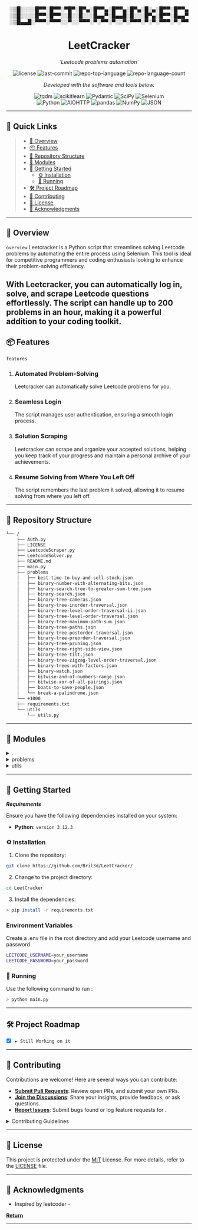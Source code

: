 <p align="center">
░▒█░░░░█▀▀░█▀▀░▀█▀░█▀▄░█▀▀▄░█▀▀▄░█▀▄░█░▄░█▀▀░█▀▀▄
░▒█░░░░█▀▀░█▀▀░░█░░█░░░█▄▄▀░█▄▄█░█░░░█▀▄░█▀▀░█▄▄▀
░▒█▄▄█░▀▀▀░▀▀▀░░▀░░▀▀▀░▀░▀▀░▀░░▀░▀▀▀░▀░▀░▀▀▀░▀░▀▀
</p>


<p align="center">
    <h1 align="center">LeetCracker</h1>
</p>
<p align="center">
    <em> `Leetcode problems automation`</em>
</p>
<p align="center">
	<img src="https://img.shields.io/github/license/Bril3d/LeetCracker?style=flat&color=0080ff" alt="license">
	<img src="https://img.shields.io/github/last-commit/Bril3d/LeetCracker?style=flat&logo=git&logoColor=white&color=0080ff" alt="last-commit">
	<img src="https://img.shields.io/github/languages/top/Bril3d/LeetCracker?style=flat&color=0080ff" alt="repo-top-language">
	<img src="https://img.shields.io/github/languages/count/Bril3d/LeetCracker?style=flat&color=0080ff" alt="repo-language-count">
<p>
<p align="center">
		<em>Developed with the software and tools below.</em>
</p>
<p align="center">
	<img src="https://img.shields.io/badge/tqdm-FFC107.svg?style=flat&logo=tqdm&logoColor=black" alt="tqdm">
	<img src="https://img.shields.io/badge/scikitlearn-F7931E.svg?style=flat&logo=scikit-learn&logoColor=white" alt="scikitlearn">
	<img src="https://img.shields.io/badge/Pydantic-E92063.svg?style=flat&logo=Pydantic&logoColor=white" alt="Pydantic">
	<img src="https://img.shields.io/badge/SciPy-8CAAE6.svg?style=flat&logo=SciPy&logoColor=white" alt="SciPy">
	<img src="https://img.shields.io/badge/Selenium-43B02A.svg?style=flat&logo=Selenium&logoColor=white" alt="Selenium">
	<br>
	<img src="https://img.shields.io/badge/Python-3776AB.svg?style=flat&logo=Python&logoColor=white" alt="Python">
	<img src="https://img.shields.io/badge/AIOHTTP-2C5BB4.svg?style=flat&logo=AIOHTTP&logoColor=white" alt="AIOHTTP">
	<img src="https://img.shields.io/badge/pandas-150458.svg?style=flat&logo=pandas&logoColor=white" alt="pandas">
	<img src="https://img.shields.io/badge/NumPy-013243.svg?style=flat&logo=NumPy&logoColor=white" alt="NumPy">
	<img src="https://img.shields.io/badge/JSON-000000.svg?style=flat&logo=JSON&logoColor=white" alt="JSON">
</p>
<hr>

## 🔗 Quick Links

> - [📍 Overview](#-overview)
> - [📦 Features](#-features)
> - [📂 Repository Structure](#-repository-structure)
> - [🧩 Modules](#-modules)
> - [🚀 Getting Started](#-getting-started)
>   - [⚙️ Installation](#️-installation)
>   - [🤖 Running ](#-running)
> - [🛠 Project Roadmap](#-project-roadmap)
> - [🤝 Contributing](#-contributing)
> - [📄 License](#-license)
> - [👏 Acknowledgments](#-acknowledgments)

---

## 📍 Overview

 `overview`
Leetcracker is a Python script that streamlines solving Leetcode problems by automating the entire process using Selenium. This tool is ideal for competitive programmers and coding enthusiasts looking to enhance their problem-solving efficiency.

With Leetcracker, you can automatically log in, solve, and scrape Leetcode questions effortlessly. The script can handle up to 200 problems in an hour, making it a powerful addition to your coding toolkit.
---

## 📦 Features

 `features`
1. ### Automated Problem-Solving
   Leetcracker can automatically solve Leetcode problems for you.

2. ### Seamless Login
   The script manages user authentication, ensuring a smooth login process.

3. ### Solution Scraping
   Leetcracker can scrape and organize your accepted solutions, helping you keep track of your progress and maintain a personal archive of your achievements.

4. ### Resume Solving from Where You Left Off
   The script remembers the last problem it solved, allowing it to resume solving from where you left off.
---

## 📂 Repository Structure

```sh
└── /
    ├── Auth.py
    ├── LICENSE
    ├── LeetcodeScraper.py
    ├── LeetcodeSolver.py
    ├── README.md
    ├── main.py
    ├── problems
    │   ├── best-time-to-buy-and-sell-stock.json
    │   ├── binary-number-with-alternating-bits.json
    │   ├── binary-search-tree-to-greater-sum-tree.json
    │   ├── binary-search.json
    │   ├── binary-tree-cameras.json
    │   ├── binary-tree-inorder-traversal.json
    │   ├── binary-tree-level-order-traversal-ii.json
    │   ├── binary-tree-level-order-traversal.json
    │   ├── binary-tree-maximum-path-sum.json
    │   ├── binary-tree-paths.json
    │   ├── binary-tree-postorder-traversal.json
    │   ├── binary-tree-preorder-traversal.json
    │   ├── binary-tree-pruning.json
    │   ├── binary-tree-right-side-view.json
    │   ├── binary-tree-tilt.json
    │   ├── binary-tree-zigzag-level-order-traversal.json
    │   ├── binary-trees-with-factors.json
    │   ├── binary-watch.json
    │   ├── bitwise-and-of-numbers-range.json
    │   ├── bitwise-xor-of-all-pairings.json
    │   ├── boats-to-save-people.json
    │   └── break-a-palindrome.json
	└── +1000
    ├── requirements.txt
    └── utils
        └── utils.py
```

---

## 🧩 Modules

<details closed><summary>.</summary>

| File                                                                                       | Summary                                        |
| ---                                                                                        | ---                                            |
| [LeetcodeScraper.py](https://github.com/Bril3d/LeetCracker/blob/master/LeetcodeScraper.py) |  `LeetcodeScraper.py` |
| [main.py](https://github.com/Bril3d/LeetCracker/blob/master/main.py)                       |  `main.py`            |
| [Auth.py](https://github.com/Bril3d/LeetCracker/blob/master/Auth.py)                       |  `Auth.py`            |
| [LeetcodeSolver.py](https://github.com/Bril3d/LeetCracker/blob/master/LeetcodeSolver.py)   |  `LeetcodeSolver.py`  |
| [requirements.txt](https://github.com/Bril3d/LeetCracker/blob/master/requirements.txt)     |  `requirements.txt`   |

</details>

<details closed><summary>problems</summary>

| File                                                                                                                                                      | Summary                                                                            |
| ---                                                                                                                                                       | ---                                                                                |
| [break-a-palindrome.json](https://github.com/Bril3d/LeetCracker/blob/master/problems/break-a-palindrome.json)                                             |  `problems/break-a-palindrome.json`                       |
| [binary-tree-level-order-traversal.json](https://github.com/Bril3d/LeetCracker/blob/master/problems/binary-tree-level-order-traversal.json)               |  `problems/binary-tree-level-order-traversal.json`        |
| [binary-search-tree-to-greater-sum-tree.json](https://github.com/Bril3d/LeetCracker/blob/master/problems/binary-search-tree-to-greater-sum-tree.json)     |  `problems/binary-search-tree-to-greater-sum-tree.json`   |
| [binary-search.json](https://github.com/Bril3d/LeetCracker/blob/master/problems/binary-search.json)                                                       |  `problems/binary-search.json`                            |
| [binary-tree-paths.json](https://github.com/Bril3d/LeetCracker/blob/master/problems/binary-tree-paths.json)                                               |  `problems/binary-tree-paths.json`                        |
| [binary-tree-tilt.json](https://github.com/Bril3d/LeetCracker/blob/master/problems/binary-tree-tilt.json)                                                 |  `problems/binary-tree-tilt.json`                         |
| [binary-tree-zigzag-level-order-traversal.json](https://github.com/Bril3d/LeetCracker/blob/master/problems/binary-tree-zigzag-level-order-traversal.json) |  `problems/binary-tree-zigzag-level-order-traversal.json` |
| [binary-tree-preorder-traversal.json](https://github.com/Bril3d/LeetCracker/blob/master/problems/binary-tree-preorder-traversal.json)                     |  `problems/binary-tree-preorder-traversal.json`           |
| [bitwise-and-of-numbers-range.json](https://github.com/Bril3d/LeetCracker/blob/master/problems/bitwise-and-of-numbers-range.json)                         |  `problems/bitwise-and-of-numbers-range.json`             |
| [binary-tree-cameras.json](https://github.com/Bril3d/LeetCracker/blob/master/problems/binary-tree-cameras.json)                                           |  `problems/binary-tree-cameras.json`                      |
| [bitwise-xor-of-all-pairings.json](https://github.com/Bril3d/LeetCracker/blob/master/problems/bitwise-xor-of-all-pairings.json)                           |  `problems/bitwise-xor-of-all-pairings.json`              |
| [binary-trees-with-factors.json](https://github.com/Bril3d/LeetCracker/blob/master/problems/binary-trees-with-factors.json)                               |  `problems/binary-trees-with-factors.json`                |
| [binary-tree-inorder-traversal.json](https://github.com/Bril3d/LeetCracker/blob/master/problems/binary-tree-inorder-traversal.json)                       |  `problems/binary-tree-inorder-traversal.json`            |
| [binary-tree-right-side-view.json](https://github.com/Bril3d/LeetCracker/blob/master/problems/binary-tree-right-side-view.json)                           |  `problems/binary-tree-right-side-view.json`              |
| [best-time-to-buy-and-sell-stock.json](https://github.com/Bril3d/LeetCracker/blob/master/problems/best-time-to-buy-and-sell-stock.json)                   |  `problems/best-time-to-buy-and-sell-stock.json`          |
| [binary-number-with-alternating-bits.json](https://github.com/Bril3d/LeetCracker/blob/master/problems/binary-number-with-alternating-bits.json)           |  `problems/binary-number-with-alternating-bits.json`      |
| [binary-watch.json](https://github.com/Bril3d/LeetCracker/blob/master/problems/binary-watch.json)                                                         |  `problems/binary-watch.json`                             |
| [binary-tree-postorder-traversal.json](https://github.com/Bril3d/LeetCracker/blob/master/problems/binary-tree-postorder-traversal.json)                   |  `problems/binary-tree-postorder-traversal.json`          |
| [binary-tree-level-order-traversal-ii.json](https://github.com/Bril3d/LeetCracker/blob/master/problems/binary-tree-level-order-traversal-ii.json)         |  `problems/binary-tree-level-order-traversal-ii.json`     |
| [binary-tree-pruning.json](https://github.com/Bril3d/LeetCracker/blob/master/problems/binary-tree-pruning.json)                                           |  `problems/binary-tree-pruning.json`                      |
| [binary-tree-maximum-path-sum.json](https://github.com/Bril3d/LeetCracker/blob/master/problems/binary-tree-maximum-path-sum.json)                         |  `problems/binary-tree-maximum-path-sum.json`             |
| [boats-to-save-people.json](https://github.com/Bril3d/LeetCracker/blob/master/problems/boats-to-save-people.json)                                         |  `problems/boats-to-save-people.json`                     |
| +1000                                         |  `problems/+1000`                     |
</details>

<details closed><summary>utils</summary>

| File                                                                         | Summary                                    |
| ---                                                                          | ---                                        |
| [utils.py](https://github.com/Bril3d/LeetCracker/blob/master/utils/utils.py) |  `utils/utils.py` |

</details>

---

## 🚀 Getting Started

***Requirements***

Ensure you have the following dependencies installed on your system:

* **Python**: `version 3.12.3`

### ⚙️ Installation

1. Clone the  repository:

```sh
git clone https://github.com/Bril3d/LeetCracker/
```

2. Change to the project directory:

```sh
cd LeetCracker
```

3. Install the dependencies:

```sh
> pip install -r requirements.txt
```

### Environment Variables

Create a .env file in the root directory and add your Leetcode username and password

```sh
LEETCODE_USERNAME=your_username
LEETCODE_PASSWORD=your_password
```

### 🤖 Running 

Use the following command to run :

```sh
> python main.py
```

---

## 🛠 Project Roadmap

- [X] `► Still Working on it`


---

## 🤝 Contributing

Contributions are welcome! Here are several ways you can contribute:

- **[Submit Pull Requests](https://github.com/Bril3d/LeetCracker/blob/main/CONTRIBUTING.md)**: Review open PRs, and submit your own PRs.
- **[Join the Discussions](https://github.com/Bril3d/LeetCracker/discussions)**: Share your insights, provide feedback, or ask questions.
- **[Report Issues](https://github.com/Bril3d/LeetCracker/issues)**: Submit bugs found or log feature requests for .

<details closed>
    <summary>Contributing Guidelines</summary>

1. **Fork the Repository**: Start by forking the project repository to your GitHub account.
2. **Clone Locally**: Clone the forked repository to your local machine using a Git client.
   ```sh
   git clone https://github.com/Bril3d/LeetCracker/
   ```
3. **Create a New Branch**: Always work on a new branch, giving it a descriptive name.
   ```sh
   git checkout -b new-feature-x
   ```
4. **Make Your Changes**: Develop and test your changes locally.
5. **Commit Your Changes**: Commit with a clear message describing your updates.
   ```sh
   git commit -m 'Implemented new feature x.'
   ```
6. **Push to GitHub**: Push the changes to your forked repository.
   ```sh
   git push origin new-feature-x
   ```
7. **Submit a Pull Request**: Create a PR against the original project repository. Clearly describe the changes and their motivations.

Once your PR is reviewed and approved, it will be merged into the main branch.

</details>

---

## 📄 License

This project is protected under the [MIT](https://github.com/Bril3d/LeetCracker/blob/main/LICENSE) License. For more details, refer to the [LICENSE](https://github.com/Bril3d/LeetCracker/blob/main/LICENSE) file.

---

## 👏 Acknowledgments

- Inspired by leetcoder *-*

  
[**Return**](#-quick-links)

---
